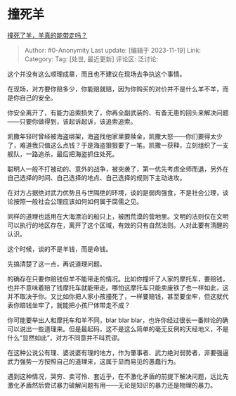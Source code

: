 # 撞死羊
[撞死了羊，羊真的能带走吗？](https://www.zhihu.com/question/522404693/answer/3293941523)

> Author: #0-Anonymity
> Last update: [编辑于 2023-11-19]
> Link:
> Category: 
> Tag: [处世, 最近更新]
> 评论区:
> 泛讨论:

这个并没有这么顺理成章，而且也不建议在现场去争执这个事情。

在现场，对方要你赔多少，你能赔就赔，因为你购买的对价并不是什么羊不羊，而是你自己的安全。

你安全离开了，有能力追索损失了，你再全副武装的、有备无患的回头来解决问题——只要你做得到，该起诉起诉，该追索追索。

凯撒年轻时曾经被海盗绑架，海盗找他家里要赎金，凯撒大怒——你们要得太少了，难道我只值这么点钱？于是海盗狠狠要了一笔。凯撒一获释，立刻组织了一支舰队，一路追杀，最后把海盗抓住处死。

聪明人一般不打被动的、意外的战争，被突袭了，第一优先考虑全师而退，另外在自己选择的时间、自己选择的地点、自己选择的规则下主动进攻。

在对方占据绝对武力优势且与世隔绝的环境，谈的是弱肉强食，不是社会公理，谈论按照一般社会公理应该如何如何属于腐儒之见。

同样的道理也适用在大海漂泊的船只上，被困荒漠的营地里。文明的法则仅在文明可以执行的地区存在，离开了这个区域，有效的只有自然法则。人对此要有清醒的认识。

这个时候，谈的不是羊钱，而是命钱。

先搞清楚了这一点，再说道理问题。

的确存在只要你赔钱但羊不能带走的情况。比如你撞坏了人家的摩托车，要赔钱，也并不意味着赔了钱摩托车就能带走。哪怕这摩托车只能卖废铁了也一样如此，这并不取决于你。又比如你把人家小孩撞死了，一样要赔钱，甚至要坐牢，但这就代表你赔钱坐牢了，就能把小孩尸体带走不成？

你可能要举出人和摩托车和羊不同，blar blar blar，也许你经过很长一番辩论的确可以说出一些道理来。但是最起码，这不是这么简单的毫无反例的天经地义，不是什么“显然如此”，对方不同意并不叫荒谬。

在这种公说公有理、婆说婆有理的地方，作为肇事者、武力绝对弱势者，非要强逼武力强势一方按照自己的道理来，这属于显而易见的愚蠢行为。

遇到这种情况，哭穷、卖可怜、套近乎，在不激化矛盾的前提下解决问题，远比先激化矛盾然后尝试暴力破解问题有用——无论是知识的暴力还是物理的暴力。